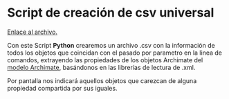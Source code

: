 # Script de creación de csv universal

[Enlace al archivo.](https://github.com/alu0100885453/Desarrollos-Practicas-STIC/blob/master/Scripts%20Python/script_generacion_csv_general.py)

Con este Script **Python** crearemos un archivo .csv con la información de todos los objetos que coincidan con el pasado por parametro en la linea de comandos, extrayendo las propiedades de los objetos Archimate del [modelo Archimate](https://github.com/alu0100888041/Archimate), basándonos en las librerías de lectura de .xml.

Por pantalla nos indicará aquellos objetos que carezcan de alguna propiedad compartida por sus iguales. 

